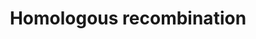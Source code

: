 ---
annotations:
- id: PW:0000202
  parent: regulatory pathway
  type: Pathway Ontology
  value: homologous recombination pathway of double-strand break repair
authors:
- MaintBot
- Khanspers
- Thomas
- Christine Chichester
citedin: ''
communities: []
description: 'Homologous recombination, also known as general recombination, is a
  type of genetic recombination in which nucleotide sequences are exchanged between
  two similar or identical strands of DNA.  Source: [Wikipedia](https://en.wikipedia.org/wiki/Homologous_recombination)'
last-edited: 2025-02-27
ndex: null
organisms:
- Rattus norvegicus
redirect_from:
- /index.php/Pathway:WP1296
- /instance/WP1296
- /instance/WP1296_r136987
revision: r136987
schema-jsonld:
- '@context': https://schema.org/
  '@id': https://wikipathways.github.io/pathways/WP1296.html
  '@type': Dataset
  creator:
    '@type': Organization
    name: WikiPathways
  description: 'Homologous recombination, also known as general recombination, is
    a type of genetic recombination in which nucleotide sequences are exchanged between
    two similar or identical strands of DNA.  Source: [Wikipedia](https://en.wikipedia.org/wiki/Homologous_recombination)'
  keywords:
  - Brca2
  - Mre11a
  - NP_001100087.2
  - NP_001100291.1
  - Nbn
  - Pold1
  - Pold2
  - Pold3
  - Pold4
  - RAD51
  - RGD1306507_predicted
  - Rad50
  - Rpa1
  license: CC0
  name: Homologous recombination
seo: CreativeWork
title: Homologous recombination
wpid: WP1296
---